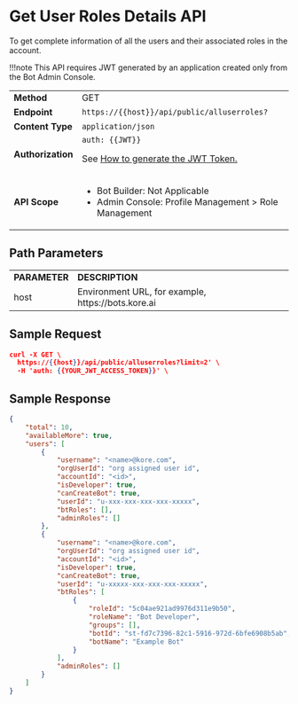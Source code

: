 # Get User Roles Details API

To get complete information of all the users and their associated roles in the account.


!!!note
    This API requires JWT generated by an application created only from the Bot Admin Console.


<table>
  <tr>
   <td><strong>Method</strong>
   </td>
   <td>GET
   </td>
  </tr>
  <tr>
   <td><strong>Endpoint</strong>
   </td>
   <td><code>https://{{host}}/api/public/alluserroles?</code>
   </td>
  </tr>
  <tr>
   <td><strong>Content Type</strong>
   </td>
   <td><code>application/json</code>
   </td>
  </tr>
  <tr>
   <td><strong>Authorization</strong>
   </td>
   <td><code>auth: {{JWT}}</code>
<p>
See <a href="../api-introduction/#generating-the-jwt-token">How to generate the JWT Token.</a>
   </td>
  </tr>
  <tr>
   <td><strong>API Scope</strong>
   </td>
   <td>
<ul>

<li>Bot Builder: Not Applicable

<li>Admin Console: Profile Management > Role Management
</li>
</ul>
   </td>
  </tr>
</table>


 


## Path Parameters


<table>
  <tr>
   <td><strong>PARAMETER</strong>
   </td>
   <td><strong>DESCRIPTION</strong>
   </td>
  </tr>
  <tr>
   <td>host
   </td>
   <td>Environment URL, for example, https://bots.kore.ai
   </td>
  </tr>
</table>


 


## Sample Request


```json
curl -X GET \   
  https://{{host}}/api/public/alluserroles?limit=2' \
  -H 'auth: {{YOUR_JWT_ACCESS_TOKEN}}' \
```


 


## Sample Response


```json
{
    "total": 10,
    "availableMore": true,
    "users": [
        {
            "username": "<name>@kore.com",
            "orgUserId": "org assigned user id",
            "accountId": "<id>",
            "isDeveloper": true,
            "canCreateBot": true,
            "userId": "u-xxx-xxx-xxx-xxx-xxxxx",
            "btRoles": [],
            "adminRoles": []
        },
        {
            "username": "<name>@kore.com",
            "orgUserId": "org assigned user id",
            "accountId": "<id>",
            "isDeveloper": true,
            "canCreateBot": true,
            "userId": "u-xxxxx-xxx-xxx-xxx-xxxxx",
            "btRoles": [
                {
                    "roleId": "5c04ae921ad9976d311e9b50",
                    "roleName": "Bot Developer",
                    "groups": [],
                    "botId": "st-fd7c7396-82c1-5916-972d-6bfe6908b5ab",
                    "botName": "Example Bot"
                }
            ],
            "adminRoles": []
        }
    ]
}
```